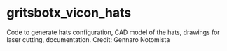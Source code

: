 # gritsbotx_vicon_hats
Code to generate hats configuration, CAD model of the hats, drawings for laser cutting, documentation. Credit: Gennaro Notomista
